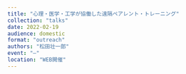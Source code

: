 ```yaml
---
title: "心理・医学・工学が協働した遠隔ペアレント・トレーニング"
collection: "talks"
date: 2022-02-19
audience: domestic
format: "outreach"
authors: "松田壮一郎"
event: "—"
location: "WEB開催"
---
```

